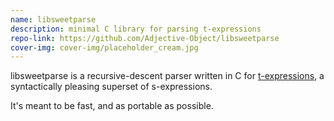 ```yaml
---
name: libsweetparse
description: minimal C library for parsing t-expressions
repo-link: https://github.com/Adjective-Object/libsweetparse
cover-img: cover-img/placeholder_cream.jpg
---
```


libsweetparse is a recursive-descent parser written in C for [t-expressions](http://readable.sourceforge.net/), a syntactically pleasing superset of s-expressions.

It's meant to be fast, and as portable as possible.
